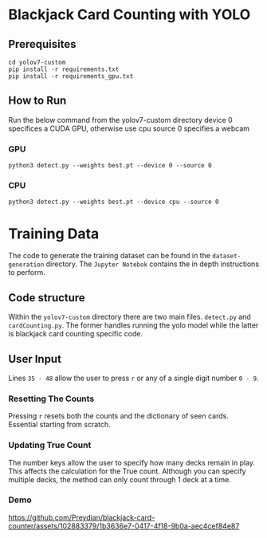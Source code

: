 # Blackjack Card Counting with YOLO

## Prerequisites

```
cd yolov7-custom
pip install -r requirements.txt
pip install -r requirements_gpu.txt
```

## How to Run
Run the below command from the yolov7-custom directory
device 0 specifices a CUDA GPU, otherwise use cpu
source 0 specifies a webcam
### GPU
```
python3 detect.py --weights best.pt --device 0 --source 0
```
### CPU
```
python3 detect.py --weights best.pt --device cpu --source 0
```

# Training Data
The code to generate the training dataset can be found in the `dataset-generation` directory. 
The `Jupyter Notebok` contains the in depth instructions to perform. 

## Code structure
Within the `yolov7-custom` directory there are two main files. `detect.py` and `cardCounting.py`. The former handles
running the yolo model while the latter is blackjack card counting specific code. 

## User Input
Lines `35 - 48` allow the user to press `r` or any of a single digit number `0 - 9`. 

### Resetting The Counts
Pressing `r` resets both the counts and the dictionary of seen cards. Essential starting from scratch.

### Updating True Count
The number keys allow the user to specify how many decks remain in play. This affects the calculation 
for the True count. Although you can specify multiple decks, the method can only count through 1 deck at a time.

### Demo
https://github.com/Preydian/blackjack-card-counter/assets/102883379/1b3636e7-0417-4f18-9b0a-aec4cef84e87

